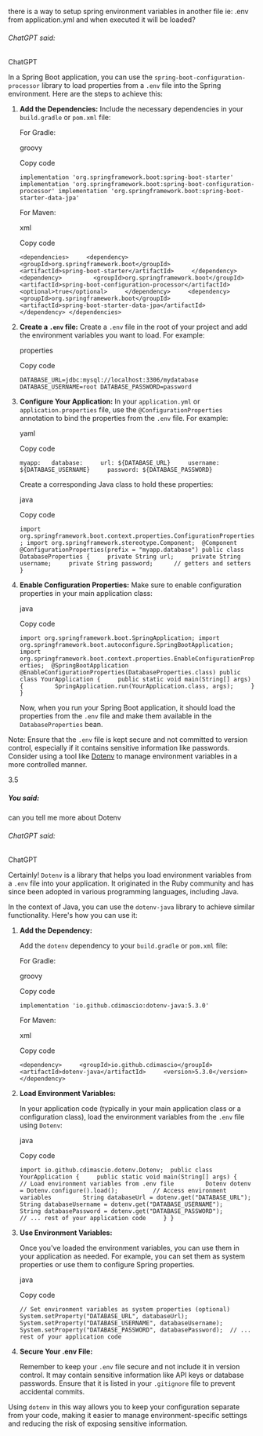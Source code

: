 there is a way to setup spring environment variables in another file ie: .env from application.yml and when executed it will be loaded?

###### ChatGPT said:

ChatGPT

In a Spring Boot application, you can use the `spring-boot-configuration-processor` library to load properties from a `.env` file into the Spring environment. Here are the steps to achieve this:

1. **Add the Dependencies:** Include the necessary dependencies in your `build.gradle` or `pom.xml` file:
    
    For Gradle:
    
    groovy
    
    Copy code
    
    `implementation 'org.springframework.boot:spring-boot-starter' implementation 'org.springframework.boot:spring-boot-configuration-processor' implementation 'org.springframework.boot:spring-boot-starter-data-jpa'`
    
    For Maven:
    
    xml
    
    Copy code
    
    `<dependencies>     <dependency>         <groupId>org.springframework.boot</groupId>         <artifactId>spring-boot-starter</artifactId>     </dependency>     <dependency>         <groupId>org.springframework.boot</groupId>         <artifactId>spring-boot-configuration-processor</artifactId>         <optional>true</optional>     </dependency>     <dependency>         <groupId>org.springframework.boot</groupId>         <artifactId>spring-boot-starter-data-jpa</artifactId>     </dependency> </dependencies>`
    
2. **Create a `.env` file:** Create a `.env` file in the root of your project and add the environment variables you want to load. For example:
    
    properties
    
    Copy code
    
    `DATABASE_URL=jdbc:mysql://localhost:3306/mydatabase DATABASE_USERNAME=root DATABASE_PASSWORD=password`
    
3. **Configure Your Application:** In your `application.yml` or `application.properties` file, use the `@ConfigurationProperties` annotation to bind the properties from the `.env` file. For example:
    
    yaml
    
    Copy code
    
    `myapp:   database:     url: ${DATABASE_URL}     username: ${DATABASE_USERNAME}     password: ${DATABASE_PASSWORD}`
    
    Create a corresponding Java class to hold these properties:
    
    java
    
    Copy code
    
    `import org.springframework.boot.context.properties.ConfigurationProperties; import org.springframework.stereotype.Component;  @Component @ConfigurationProperties(prefix = "myapp.database") public class DatabaseProperties {     private String url;     private String username;     private String password;      // getters and setters }`
    
4. **Enable Configuration Properties:** Make sure to enable configuration properties in your main application class:
    
    java
    
    Copy code
    
    `import org.springframework.boot.SpringApplication; import org.springframework.boot.autoconfigure.SpringBootApplication; import org.springframework.boot.context.properties.EnableConfigurationProperties;  @SpringBootApplication @EnableConfigurationProperties(DatabaseProperties.class) public class YourApplication {     public static void main(String[] args) {         SpringApplication.run(YourApplication.class, args);     } }`
    
    Now, when you run your Spring Boot application, it should load the properties from the `.env` file and make them available in the `DatabaseProperties` bean.
    

Note: Ensure that the `.env` file is kept secure and not committed to version control, especially if it contains sensitive information like passwords. Consider using a tool like [Dotenv](https://github.com/cdimascio/dotenv-java) to manage environment variables in a more controlled manner.

3.5

##### You said:

can you tell me more about Dotenv

###### ChatGPT said:

ChatGPT

Certainly! `Dotenv` is a library that helps you load environment variables from a `.env` file into your application. It originated in the Ruby community and has since been adopted in various programming languages, including Java.

In the context of Java, you can use the `dotenv-java` library to achieve similar functionality. Here's how you can use it:

1. **Add the Dependency:**
    
    Add the `dotenv` dependency to your `build.gradle` or `pom.xml` file:
    
    For Gradle:
    
    groovy
    
    Copy code
    
    `implementation 'io.github.cdimascio:dotenv-java:5.3.0'`
    
    For Maven:
    
    xml
    
    Copy code
    
    `<dependency>     <groupId>io.github.cdimascio</groupId>     <artifactId>dotenv-java</artifactId>     <version>5.3.0</version> </dependency>`
    
2. **Load Environment Variables:**
    
    In your application code (typically in your main application class or a configuration class), load the environment variables from the `.env` file using `Dotenv`:
    
    java
    
    Copy code
    
    `import io.github.cdimascio.dotenv.Dotenv;  public class YourApplication {     public static void main(String[] args) {         // Load environment variables from .env file         Dotenv dotenv = Dotenv.configure().load();          // Access environment variables         String databaseUrl = dotenv.get("DATABASE_URL");         String databaseUsername = dotenv.get("DATABASE_USERNAME");         String databasePassword = dotenv.get("DATABASE_PASSWORD");          // ... rest of your application code     } }`
    
3. **Use Environment Variables:**
    
    Once you've loaded the environment variables, you can use them in your application as needed. For example, you can set them as system properties or use them to configure Spring properties.
    
    java
    
    Copy code
    
    `// Set environment variables as system properties (optional) System.setProperty("DATABASE_URL", databaseUrl); System.setProperty("DATABASE_USERNAME", databaseUsername); System.setProperty("DATABASE_PASSWORD", databasePassword);  // ... rest of your application code`
    
4. **Secure Your .env File:**
    
    Remember to keep your `.env` file secure and not include it in version control. It may contain sensitive information like API keys or database passwords. Ensure that it is listed in your `.gitignore` file to prevent accidental commits.
    

Using `dotenv` in this way allows you to keep your configuration separate from your code, making it easier to manage environment-specific settings and reducing the risk of exposing sensitive information.